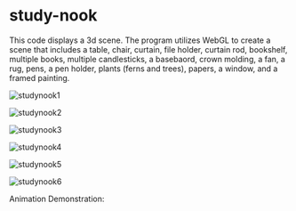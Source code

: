 # study-nook
This code displays a 3d scene.
The program utilizes WebGL to create a scene that includes a table, chair, curtain, file holder, curtain rod, bookshelf, multiple books, multiple candlesticks, a basebaord, crown molding, a fan, a rug, pens, a pen holder, plants (ferns and trees), papers, a window, and a framed painting.

![studynook1](https://github.com/redohrm/Study-Nook/assets/149263840/d200fe9f-3e33-4ca0-b4cf-0d6d130930f3)

![studynook2](https://github.com/redohrm/Study-Nook/assets/149263840/43ba89da-9436-4a36-8083-8fff9657b1e5)

![studynook3](https://github.com/redohrm/Study-Nook/assets/149263840/187f476f-1882-4f02-9c92-8499a45dae8e)

![studynook4](https://github.com/redohrm/Study-Nook/assets/149263840/1dd77e78-73d7-43b9-aed3-616c5a1b5dfd)

![studynook5](https://github.com/redohrm/Study-Nook/assets/149263840/70c97dab-6fb9-40b5-8981-4f0b5aeba542)

![studynook6](https://github.com/redohrm/Study-Nook/assets/149263840/f98a3404-68be-4ea4-af3b-8d6ee5192174)

Animation Demonstration:
